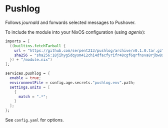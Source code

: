 # Pushlog

Follows *journald* and forwards selected messages to Pushover.

To include the module into your NixOS configuration (using *agenix*):

```nix
imports = [
  ((builtins.fetchTarball {
    url = "https://github.com/serpent213/pushlog/archive/v0.1.0.tar.gz";
    sha256 = "sha256:18jihyg5dqysm412chi4dfacfyrifr48cgf6qrfnsva8rjbw8s1l";
  }) + "/module.nix")
];

services.pushlog = {
  enable = true;
  environmentFile = config.age.secrets."pushlog.env".path;
  settings.units = [
    {
      match = ".*";
    }
  ];
};
```

See `config.yaml` for options.
